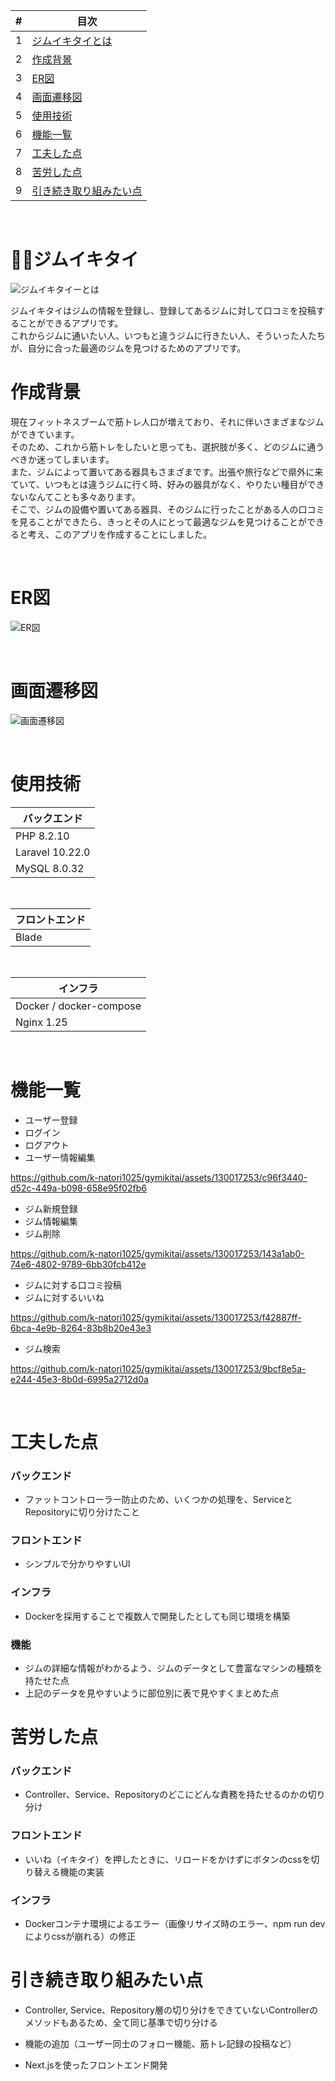 | # | 目次 |
| ---- | ---|
| 1 | [ジムイキタイとは](#ジムイキタイとは) |
| 2 | [作成背景](#作成背景) |
| 3 | [ER図](#er図) |
| 4 | [画面遷移図](#画面遷移図) |
| 5 | [使用技術](#使用技術) |
| 6 | [機能一覧](#機能一覧) |
| 7 | [工夫した点](#工夫した点) |
| 8 | [苦労した点](#苦労した点) |
| 9 | [引き続き取り組みたい点](#引き続き取り組みたい点) |

<br />

# :weight_lifting_man:ジムイキタイ
![ジムイキタイーとは](/img/welcomepage.png)
<br />

ジムイキタイはジムの情報を登録し、登録してあるジムに対して口コミを投稿することができるアプリです。<br />
これからジムに通いたい人、いつもと違うジムに行きたい人、そういった人たちが、自分に合った最適のジムを見つけるためのアプリです。
<br />

# 作成背景
現在フィットネスブームで筋トレ人口が増えており、それに伴いさまざまなジムができています。<br />
そのため、これから筋トレをしたいと思っても、選択肢が多く、どのジムに通うべきか迷ってしまいます。<br />
また、ジムによって置いてある器具もさまざまです。出張や旅行などで県外に来ていて、いつもとは違うジムに行く時、好みの器具がなく、やりたい種目ができないなんてことも多々あります。<br />
そこで、ジムの設備や置いてある器具、そのジムに行ったことがある人の口コミを見ることができたら、きっとその人にとって最適なジムを見つけることができると考え、このアプリを作成することにしました。

<br />

# ER図
![ER図](/img/er.jpeg)

<br />

# 画面遷移図
![画面遷移図](/img/transition.jpeg)

<br />

# 使用技術
| バックエンド
----|
| PHP 8.2.10 |
| Laravel 10.22.0 |
| MySQL 8.0.32|

<br />

| フロントエンド
----|
| Blade |
<br />


| インフラ
----|
| Docker / docker-compose  |
| Nginx 1.25 |

<br />


# 機能一覧
- ユーザー登録
- ログイン
- ログアウト
- ユーザー情報編集

https://github.com/k-natori1025/gymikitai/assets/130017253/c96f3440-d52c-449a-b098-658e95f02fb6

- ジム新規登録
- ジム情報編集
- ジム削除

https://github.com/k-natori1025/gymikitai/assets/130017253/143a1ab0-74e6-4802-9789-6bb30fcb412e

- ジムに対する口コミ投稿
- ジムに対するいいね

https://github.com/k-natori1025/gymikitai/assets/130017253/f42887ff-6bca-4e9b-8264-83b8b20e43e3

- ジム検索

https://github.com/k-natori1025/gymikitai/assets/130017253/9bcf8e5a-e244-45e3-8b0d-6995a2712d0a

<br />

# 工夫した点
### バックエンド
- ファットコントローラー防止のため、いくつかの処理を、ServiceとRepositoryに切り分けたこと

### フロントエンド
- シンプルで分かりやすいUI

### インフラ
- Dockerを採用することで複数人で開発したとしても同じ環境を構築

### 機能
- ジムの詳細な情報がわかるよう、ジムのデータとして豊富なマシンの種類を持たせた点
- 上記のデータを見やすいように部位別に表で見やすくまとめた点

# 苦労した点
### バックエンド
- Controller、Service、Repositoryのどこにどんな責務を持たせるのかの切り分け

### フロントエンド
- いいね（イキタイ）を押したときに、リロードをかけずにボタンのcssを切り替える機能の実装

### インフラ
- Dockerコンテナ環境によるエラー（画像リサイズ時のエラー、npm run devによりcssが崩れる）の修正

# 引き続き取り組みたい点
- Controller, Service、Repository層の切り分けをできていないControllerのメソッドもあるため、全て同じ基準で切り分ける

- 機能の追加（ユーザー同士のフォロー機能、筋トレ記録の投稿など）

- Next.jsを使ったフロントエンド開発
